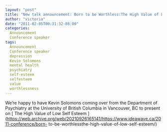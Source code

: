 ```yaml
---
layout: "post"
title: "New talk announcement: Born to be Worthless:The High Value of Low Self Esteem"
author: "victoria"
date: "2011-02-05T00:31:32-08:00"
categories:
  Announcement
  Conference speaker
tags: 
  Announcement
  Conference speaker
  depression
  Kevin Solomons
  mental health
  psychiatry
  self-esteem
  selfesteem
  value
  worthlessness
---
```


We’re happy to have Kevin Solomons coming over from the Department of
Psychiatry at the University of British Columbia in Vancouver, BC to present
on [ The High Value of Low Self Esteem
](https://web.archive.org/web/20210926165141/https://www.ideawave.ca/2011-conference/born-
to-be-worthlessthe-high-value-of-low-self-esteem/)


[//]: # (Retrieved from https://web.archive.org/web/20211025070402/https://www.ideawave.ca/new-talk-announcement-born-to-be-worthlessthe-high-value-of-low-self-esteem/)